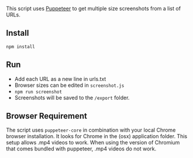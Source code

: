 This script uses [Puppeteer](https://pptr.dev/) to get multiple size screenshots from a list of URLs.

## Install
`npm install`

## Run
- Add each URL as a new line in urls.txt
- Browser sizes can be edited in `screenshot.js`
- `npm run screenshot`
- Screenshots will be saved to the `/export` folder.

## Browser Requirement
The script uses `puppeteer-core` in combination with your local Chrome browser installation. It looks for Chrome in the (osx) application folder. This setup allows .mp4 videos to work. When using the version of Chromium that comes bundled with puppeteer, .mp4 videos do not work.
